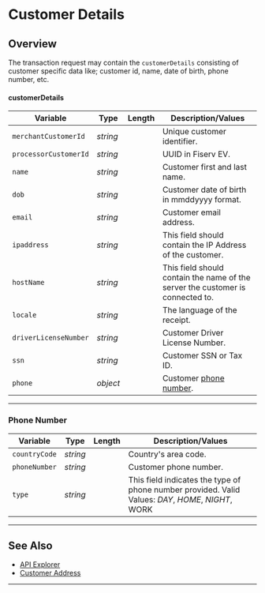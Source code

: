 # Customer Details

## Overview

The transaction request may contain the `customerDetails` consisting of customer specific data like; customer id, name, date of birth, phone number, etc.

#### customerDetails

| Variable | Type | Length | Description/Values |
| -------- | -- | ------------ | ------------------ |
| `merchantCustomerId` | *string* |  | Unique customer identifier. |
| `processorCustomerId` | *string* |  | UUID in Fiserv EV. |
| `name` | *string* |  | Customer first and last name. |
| `dob` | *string* |  | Customer date of birth in mmddyyyy format. |
| `email` | *string* |  | Customer email address. |
| `ipaddress` | *string* |  | This field should contain the IP Address of the customer. |
| `hostName` | *string* |  | This field should contain the name of the server the customer is connected to.|
| `locale` | *string* |  | The language of the receipt.|
| `driverLicenseNumber` | *string* |  | Customer Driver License Number.|
| `ssn` | *string* |  | Customer SSN or Tax ID.|
| `phone` | *object* |  | Customer [phone number](#phone-number).|

---

### Phone Number

| Variable | Type | Length | Description/Values |
| -------- | -- | ------------ | ------------------ |
| `countryCode` | *string* |  | Country's area code. |
| `phoneNumber` | *string* |  | Customer phone number. |
| `type` | *string* |  | This field indicates the type of phone number provided. Valid Values: *DAY*, *HOME*, *NIGHT*, WORK |

---

## See Also

- [API Explorer](../api/?type=post&path=/payments/v1/charges)
- [Customer Address](?path=docs/Resources/Master-Data/Address.md)

---
